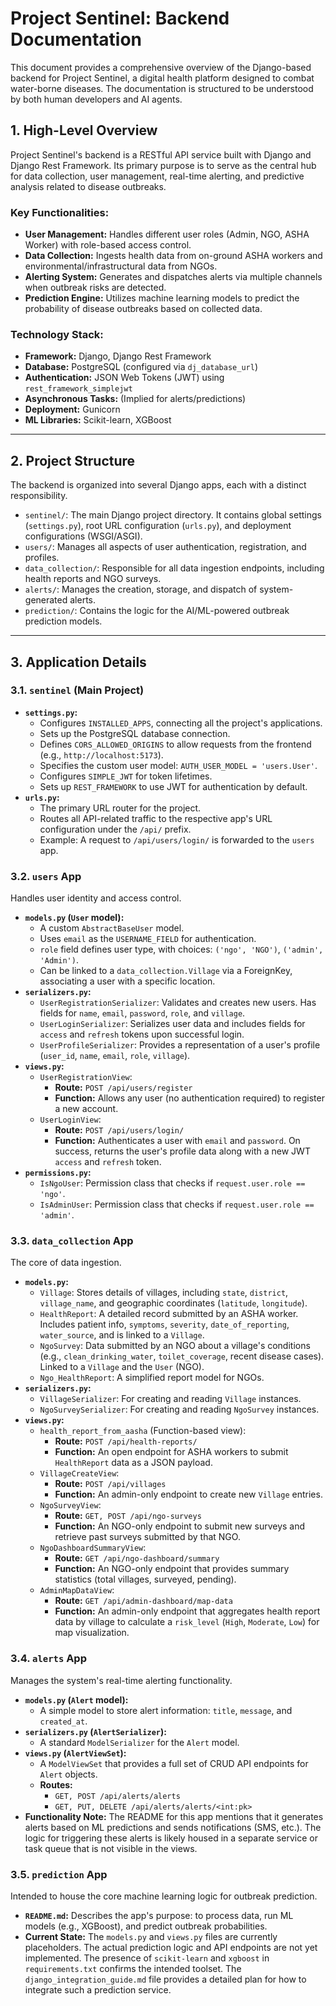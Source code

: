 # Project Sentinel: Backend Documentation

This document provides a comprehensive overview of the Django-based backend for Project Sentinel, a digital health platform designed to combat water-borne diseases. The documentation is structured to be understood by both human developers and AI agents.

## 1. High-Level Overview

Project Sentinel's backend is a RESTful API service built with Django and Django Rest Framework. Its primary purpose is to serve as the central hub for data collection, user management, real-time alerting, and predictive analysis related to disease outbreaks.

### Key Functionalities:
- **User Management:** Handles different user roles (Admin, NGO, ASHA Worker) with role-based access control.
- **Data Collection:** Ingests health data from on-ground ASHA workers and environmental/infrastructural data from NGOs.
- **Alerting System:** Generates and dispatches alerts via multiple channels when outbreak risks are detected.
- **Prediction Engine:** Utilizes machine learning models to predict the probability of disease outbreaks based on collected data.

### Technology Stack:
- **Framework:** Django, Django Rest Framework
- **Database:** PostgreSQL (configured via `dj_database_url`)
- **Authentication:** JSON Web Tokens (JWT) using `rest_framework_simplejwt`
- **Asynchronous Tasks:** (Implied for alerts/predictions)
- **Deployment:** Gunicorn
- **ML Libraries:** Scikit-learn, XGBoost

---

## 2. Project Structure

The backend is organized into several Django apps, each with a distinct responsibility.

- `sentinel/`: The main Django project directory. It contains global settings (`settings.py`), root URL configuration (`urls.py`), and deployment configurations (WSGI/ASGI).
- `users/`: Manages all aspects of user authentication, registration, and profiles.
- `data_collection/`: Responsible for all data ingestion endpoints, including health reports and NGO surveys.
- `alerts/`: Manages the creation, storage, and dispatch of system-generated alerts.
- `prediction/`: Contains the logic for the AI/ML-powered outbreak prediction models.

---

## 3. Application Details

### 3.1. `sentinel` (Main Project)

- **`settings.py`:**
    - Configures `INSTALLED_APPS`, connecting all the project's applications.
    - Sets up the PostgreSQL database connection.
    - Defines `CORS_ALLOWED_ORIGINS` to allow requests from the frontend (e.g., `http://localhost:5173`).
    - Specifies the custom user model: `AUTH_USER_MODEL = 'users.User'`.
    - Configures `SIMPLE_JWT` for token lifetimes.
    - Sets up `REST_FRAMEWORK` to use JWT for authentication by default.
- **`urls.py`:**
    - The primary URL router for the project.
    - Routes all API-related traffic to the respective app's URL configuration under the `/api/` prefix.
    - Example: A request to `/api/users/login/` is forwarded to the `users` app.

### 3.2. `users` App

Handles user identity and access control.

- **`models.py` (`User` model):**
    - A custom `AbstractBaseUser` model.
    - Uses `email` as the `USERNAME_FIELD` for authentication.
    - `role` field defines user type, with choices: `('ngo', 'NGO')`, `('admin', 'Admin')`.
    - Can be linked to a `data_collection.Village` via a ForeignKey, associating a user with a specific location.
- **`serializers.py`:**
    - `UserRegistrationSerializer`: Validates and creates new users. Has fields for `name`, `email`, `password`, `role`, and `village`.
    - `UserLoginSerializer`: Serializes user data and includes fields for `access` and `refresh` tokens upon successful login.
    - `UserProfileSerializer`: Provides a representation of a user's profile (`user_id`, `name`, `email`, `role`, `village`).
- **`views.py`:**
    - `UserRegistrationView`:
        - **Route:** `POST /api/users/register`
        - **Function:** Allows any user (no authentication required) to register a new account.
    - `UserLoginView`:
        - **Route:** `POST /api/users/login/`
        - **Function:** Authenticates a user with `email` and `password`. On success, returns the user's profile data along with a new JWT `access` and `refresh` token.
- **`permissions.py`:**
    - `IsNgoUser`: Permission class that checks if `request.user.role == 'ngo'`.
    - `IsAdminUser`: Permission class that checks if `request.user.role == 'admin'`.

### 3.3. `data_collection` App

The core of data ingestion.

- **`models.py`:**
    - `Village`: Stores details of villages, including `state`, `district`, `village_name`, and geographic coordinates (`latitude`, `longitude`).
    - `HealthReport`: A detailed record submitted by an ASHA worker. Includes patient info, `symptoms`, `severity`, `date_of_reporting`, `water_source`, and is linked to a `Village`.
    - `NgoSurvey`: Data submitted by an NGO about a village's conditions (e.g., `clean_drinking_water`, `toilet_coverage`, recent disease cases). Linked to a `Village` and the `User` (NGO).
    - `Ngo_HealthReport`: A simplified report model for NGOs.
- **`serializers.py`:**
    - `VillageSerializer`: For creating and reading `Village` instances.
    - `NgoSurveySerializer`: For creating and reading `NgoSurvey` instances.
- **`views.py`:**
    - `health_report_from_aasha` (Function-based view):
        - **Route:** `POST /api/health-reports/`
        - **Function:** An open endpoint for ASHA workers to submit `HealthReport` data as a JSON payload.
    - `VillageCreateView`:
        - **Route:** `POST /api/villages`
        - **Function:** An admin-only endpoint to create new `Village` entries.
    - `NgoSurveyView`:
        - **Route:** `GET, POST /api/ngo-surveys`
        - **Function:** An NGO-only endpoint to submit new surveys and retrieve past surveys submitted by that NGO.
    - `NgoDashboardSummaryView`:
        - **Route:** `GET /api/ngo-dashboard/summary`
        - **Function:** An NGO-only endpoint that provides summary statistics (total villages, surveyed, pending).
    - `AdminMapDataView`:
        - **Route:** `GET /api/admin-dashboard/map-data`
        - **Function:** An admin-only endpoint that aggregates health report data by village to calculate a `risk_level` (`High`, `Moderate`, `Low`) for map visualization.

### 3.4. `alerts` App

Manages the system's real-time alerting functionality.

- **`models.py` (`Alert` model):**
    - A simple model to store alert information: `title`, `message`, and `created_at`.
- **`serializers.py` (`AlertSerializer`):**
    - A standard `ModelSerializer` for the `Alert` model.
- **`views.py` (`AlertViewSet`):**
    - A `ModelViewSet` that provides a full set of CRUD API endpoints for `Alert` objects.
    - **Routes:**
        - `GET, POST /api/alerts/alerts`
        - `GET, PUT, DELETE /api/alerts/alerts/<int:pk>`
- **Functionality Note:** The README for this app mentions that it generates alerts based on ML predictions and sends notifications (SMS, etc.). The logic for triggering these alerts is likely housed in a separate service or task queue that is not visible in the views.

### 3.5. `prediction` App

Intended to house the core machine learning logic for outbreak prediction.

- **`README.md`:** Describes the app's purpose: to process data, run ML models (e.g., XGBoost), and predict outbreak probabilities.
- **Current State:** The `models.py` and `views.py` files are currently placeholders. The actual prediction logic and API endpoints are not yet implemented. The presence of `scikit-learn` and `xgboost` in `requirements.txt` confirms the intended toolset. The `django_integration_guide.md` file provides a detailed plan for how to integrate such a prediction service.
